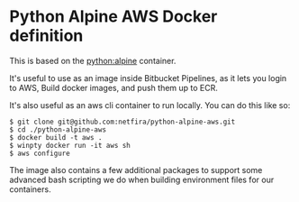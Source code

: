 # Python Alpine AWS Docker definition

This is based on the [python:alpine](https://hub.docker.com/_/python/) container.

It's useful to use as an image inside Bitbucket Pipelines, as it lets you login to AWS, Build docker images, and push them up to ECR.

It's also useful as an aws cli container to run locally. You can do this like so:

    $ git clone git@github.com:netfira/python-alpine-aws.git
    $ cd ./python-alpine-aws
    $ docker build -t aws .
    $ winpty docker run -it aws sh
    $ aws configure

The image also contains a few additional packages to support some advanced bash scripting we do when building environment files for our containers.